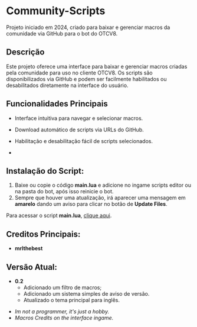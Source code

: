 # Community-Scripts

Projeto iniciado em 2024, criado para baixar e gerenciar macros da comunidade via GitHub para o bot do OTCV8.

## Descrição

Este projeto oferece uma interface para baixar e gerenciar macros criadas pela comunidade para uso no cliente OTCV8. Os scripts são disponibilizados via GitHub e podem ser facilmente habilitados ou desabilitados diretamente na interface do usuário.

## Funcionalidades Principais

- Interface intuitiva para navegar e selecionar macros.
- Download automático de scripts via URLs do GitHub.
- Habilitação e desabilitação fácil de scripts selecionados.

- 
## Instalação do Script:

1. Baixe ou copie o código **main.lua** e adicione no ingame scripts editor ou na pasta do bot, após isso reinicie o bot.
2. Sempre que houver uma atualização, irá aparecer uma mensagem em **amarelo** dando um aviso para clicar no botão de **Update Files**.

Para acessar o script **main.lua**, [clique aqui](https://raw.githubusercontent.com/mrlthebest/Community-Scripts/main/main.lua).


## Creditos Principais:

 - **mrlthebest**

## Versão Atual:

 - **0.2**
   - Adicionado um filtro de macros;
   - Adicionado um sistema simples de aviso de versão.
   - Atualizado o tema principal para inglês.

* _Im not a programmer, it's just a hobby._
* _Macros Credits on the interface ingame._
